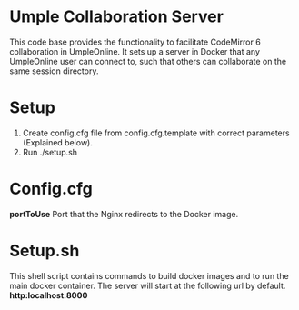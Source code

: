 # Umple Collaboration Server
This code base provides the functionality to facilitate CodeMirror 6 collaboration in UmpleOnline. It sets up a server in Docker that any UmpleOnline user can connect to, such that others can collaborate on the same session directory.

# Setup
1. Create config.cfg file from config.cfg.template with correct parameters (Explained below).
2. Run ./setup.sh


# Config.cfg
__portToUse__
Port that the Nginx redirects to the Docker image. 


# Setup.sh
This shell script contains commands to build docker images and to run the main docker container. The server will start at the following url by default.  
__http:localhost:8000__  

